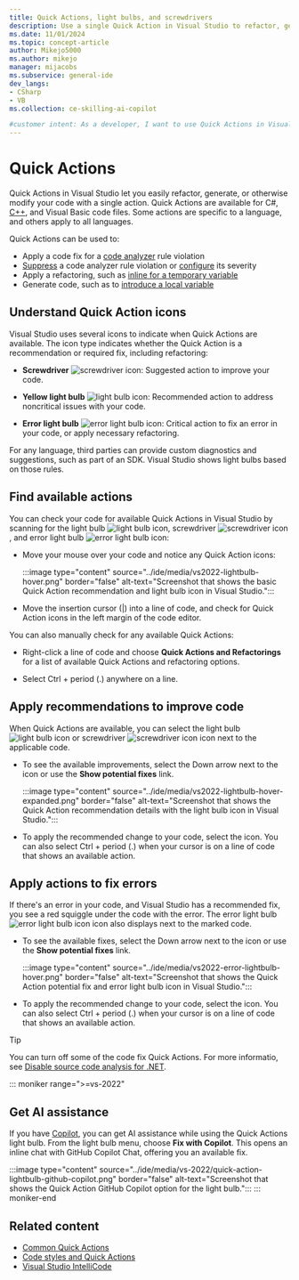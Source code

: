 ```yaml
---
title: Quick Actions, light bulbs, and screwdrivers
description: Use a single Quick Action in Visual Studio to refactor, generate, or modify your C#, C++, or Visual Basic code files to apply updates and fixes or generate code.
ms.date: 11/01/2024
ms.topic: concept-article
author: Mikejo5000
ms.author: mikejo
manager: mijacobs
ms.subservice: general-ide
dev_langs:
- CSharp
- VB
ms.collection: ce-skilling-ai-copilot

#customer intent: As a developer, I want to use Quick Actions in Visual Studio, so I can modify my code files to apply updates and fixes or generate code.
---
```


# Quick Actions

Quick Actions in Visual Studio let you easily refactor, generate, or otherwise modify your code with a single action. Quick Actions are available for C#, [C++](/cpp/ide/writing-and-refactoring-code-cpp), and Visual Basic code files. Some actions are specific to a language, and others apply to all languages.

Quick Actions can be used to:

- Apply a code fix for a [code analyzer](../code-quality/roslyn-analyzers-overview.md) rule violation
- [Suppress](../code-quality/use-roslyn-analyzers.md#suppress-violations) a code analyzer rule violation or [configure](../code-quality/use-roslyn-analyzers.md#set-rule-severity-from-the-light-bulb-menu) its severity
- Apply a refactoring, such as [inline for a temporary variable](../ide/reference/inline-temporary-variable.md)
- Generate code, such as to [introduce a local variable](../ide/reference/introduce-local-variable.md)

## Understand Quick Action icons

Visual Studio uses several icons to indicate when Quick Actions are available. The icon type indicates whether the Quick Action is a recommendation or required fix, including refactoring:

- **Screwdriver** ![screwdriver icon](media/screwdriver-icon.png): Suggested action to improve your code.

- **Yellow light bulb** ![light bulb icon](media/light-bulb-icon.png): Recommended action to address noncritical issues with your code.

- **Error light bulb** ![error light bulb icon](media/error-light-bulb-icon.png): Critical action to fix an error in your code, or apply necessary refactoring.

For any language, third parties can provide custom diagnostics and suggestions, such as part of an SDK. Visual Studio shows light bulbs based on those rules.

## Find available actions

You can check your code for available Quick Actions in Visual Studio by scanning for the light bulb ![light bulb icon](media/light-bulb-icon.png), screwdriver ![screwdriver icon](media/screwdriver-icon.png), and error light bulb ![error light bulb icon](media/error-light-bulb-icon.png):

- Move your mouse over your code and notice any Quick Action icons:

   :::image type="content" source="../ide/media/vs2022-lightbulb-hover.png" border="false" alt-text="Screenshot that shows the basic Quick Action recommendation and light bulb icon in Visual Studio.":::

- Move the insertion cursor (|) into a line of code, and check for Quick Action icons in the left margin of the code editor.

You can also manually check for any available Quick Actions:

- Right-click a line of code and choose **Quick Actions and Refactorings** for a list of available Quick Actions and refactoring options.

- Select Ctrl + period (.) anywhere on a line.

## Apply recommendations to improve code

When Quick Actions are available, you can select the light bulb ![light bulb icon](media/light-bulb-icon.png) or screwdriver ![screwdriver icon](media/screwdriver-icon.png) icon next to the applicable code.

- To see the available improvements, select the Down arrow next to the icon or use the **Show potential fixes** link. 

   :::image type="content" source="../ide/media/vs2022-lightbulb-hover-expanded.png" border="false" alt-text="Screenshot that shows the Quick Action recommendation details with the light bulb icon in Visual Studio.":::

- To apply the recommended change to your code, select the icon. You can also select Ctrl + period (.) when your cursor is on a line of code that shows an available action.

## Apply actions to fix errors

If there's an error in your code, and Visual Studio has a recommended fix, you see a red squiggle under the code with the error. The error light bulb ![error light bulb icon](media/error-light-bulb-icon.png) icon also displays next to the marked code.

- To see the available fixes, select the Down arrow next to the icon or use the **Show potential fixes** link. 

   :::image type="content" source="../ide/media/vs2022-error-lightbulb-hover.png" border="false" alt-text="Screenshot that shows the Quick Action potential fix and error light bulb icon in Visual Studio.":::

- To apply the recommended change to your code, select the icon. You can also select Ctrl + period (.) when your cursor is on a line of code that shows an available action.

> [!TIP]
> You can turn off some of the code fix Quick Actions. For more informatio, see [Disable source code analysis for .NET](../code-quality/disable-code-analysis.md).

::: moniker range=">=vs-2022"
## Get AI assistance

If you have [Copilot](../ide/visual-studio-github-copilot-extension.md), you can get AI assistance while using the Quick Actions light bulb. From the light bulb menu, choose **Fix with Copilot**. This opens an inline chat with GitHub Copilot Chat, offering you an available fix.

:::image type="content" source="../ide/media/vs-2022/quick-action-lightbulb-github-copilot.png" border="false" alt-text="Screenshot that shows the Quick Action GitHub Copilot option for the light bulb.":::
::: moniker-end

## Related content

- [Common Quick Actions](../ide/common-quick-actions.md)
- [Code styles and Quick Actions](../ide/code-styles-and-code-cleanup.md)
- [Visual Studio IntelliCode](/visualstudio/intellicode/intellicode-visual-studio)
